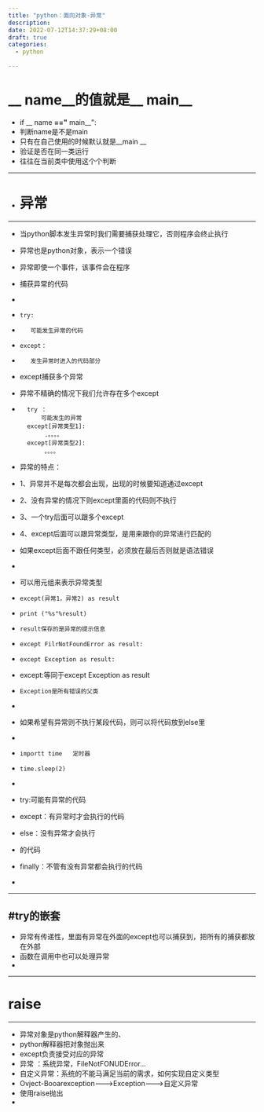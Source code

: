 ```yaml
---
title: "python：面向对象-异常"
description: 
date: 2022-07-12T14:37:29+08:00
draft: true
categories:
  - python

---
```

# __ name__的值就是__ main__
- if __ name __=="__ main__":
- 判断name是不是main
- 只有在自己使用的时候默认就是__main __
- 验证是否在同一类运行
- 往往在当前类中使用这个个判断
<!--more-->

---
- # 异常
---
- 当python脚本发生异常时我们需要捕获处理它，否则程序会终止执行
- 异常也是python对象，表示一个错误
- 异常即使一个事件，该事件会在程序
- 捕获异常的代码
-     
-     try:
-        可能发生异常的代码
-     except：
-        发生异常时进入的代码部分
- except捕获多个异常
- 异常不精确的情况下我们允许存在多个except
- 
        try ：
            可能发生的异常
        except[异常类型1]:
             .。。。。
        except[异常类型2]:
             。。。。

- 异常的特点：
-  1、异常并不是每次都会出现，出现的时候要知道通过except
-  2、没有异常的情况下则except里面的代码则不执行
-  3、一个try后面可以跟多个except
-  4、except后面可以跟异常类型，是用来跟你的异常进行匹配的
-  如果except后面不跟任何类型，必须放在最后否则就是语法错误
-  
- 可以用元组来表示异常类型
-     except(异常1，异常2) as result
-     print ("%s"%result)
-     result保存的是异常的提示信息
-     except FilrNotFoundError as result:
-     except Exception as result:
- except:等同于except Exception as result
-     Exception是所有错误的父类
-     
-    如果希望有异常则不执行某段代码，则可以将代码放到else里
-    



-     importt time   定时器
-     time.sleep(2)
-     

- try:可能有异常的代码
- except：有异常时才会执行的代码
- else：没有异常才会执行
- 的代码
- finally：不管有没有异常都会执行的代码
- 

---
 #try的嵌套
---
- 异常有传递性，里面有异常在外面的except也可以捕获到，把所有的捕获都放在外部
- 函数在调用中也可以处理异常
- 
---
# raise 
---
- 异常对象是python解释器产生的、
- python解释器把对象抛出来
- except负责接受对应的异常
- 异常 ：系统异常，FileNotFONUDError...
- 自定义异常：系统的不能马满足当前的需求，如何实现自定义类型
- Ovject-Booarexception--->Exception--->自定义异常
- 使用raise抛出
- 